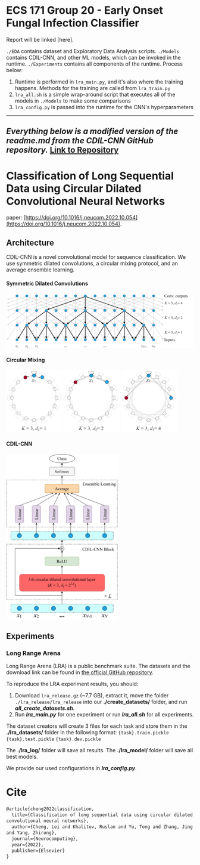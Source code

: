 # ECS 171 Group 20 - Early Onset Fungal Infection Classifier 

Report will be linked [here].

`./EDA` contains dataset and Exploratory Data Analysis scripts. 
`./Models` contains CDIL-CNN, and other ML models, which can be invoked in the runtime.
`./Experiments` contains all components of the runtime. Process below:
1) Runtime is performed in `lra_main.py`, and it's also where the training happens. Methods for the training are called from `lra_train.py` 
2) `lra_all.sh` is a simple wrap-around script that executes all of the models in `./Models` to make some comparisons
3) `lra_config.py` is passed into the runtime for the CNN's hyperparameters

---
***Everything below is a modified version of the readme.md from the CDIL-CNN GitHub repository.***
[Link to Repository](https://github.com/LeiCheng-no/CDIL-CNN/)
---

# Classification of Long Sequential Data using Circular Dilated Convolutional Neural Networks

paper: [https://doi.org/10.1016/j.neucom.2022.10.054](https://doi.org/10.1016/j.neucom.2022.10.054). 

## **Architecture**
CDIL-CNN is a novel convolutional model for sequence classification. We use symmetric dilated convolutions, a circular mixing protocol, and an average ensemble learning.

#### Symmetric Dilated Convolutions
<p align="left">
<img src="Misc/dil.png" width="600">
</p>


#### Circular Mixing
<p align="left">
<img src="Misc/cir1.png" width="150">
<img src="Misc/cir2.png" width="150">
<img src="Misc/cir3.png" width="150">
</p>


#### CDIL-CNN
<p align="left">
<img src="Misc/cdil.png" width="300">
</p>




## **Experiments**

### Long Range Arena
Long Range Arena (LRA) is a public benchmark suite. The datasets and the download link can be found in [the official GitHub repository](https://github.com/google-research/long-range-arena). 

To reproduce the LRA experiment results, you should:
1. Download `lra_release.gz` (~7.7 GB), extract it, move the folder `./lra_release/lra_release` into our **./create_datasets/** folder, and run ***all_create_datasets.sh***. 
2. Run ***lra_main.py*** for one experiment or run ***lra_all.sh*** for all experiments.

The dataset creators will create 3 files for each task and store them in the **./lra_datasets/** folder in the following format:
`{task}.train.pickle`
`{task}.test.pickle`
`{task}.dev.pickle`

The **./lra_log/** folder will save all results.
The **./lra_model/** folder will save all best models.

We provide our used configurations in ***lra_config.py***.

# **Cite**
```
@article{cheng2022classification,
  title={Classification of long sequential data using circular dilated convolutional neural networks},
  author={Cheng, Lei and Khalitov, Ruslan and Yu, Tong and Zhang, Jing and Yang, Zhirong},
  journal={Neurocomputing},
  year={2022},
  publisher={Elsevier}
}
```
